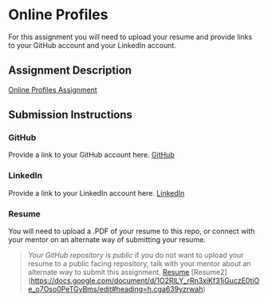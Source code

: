 # Online Profiles
For this assignment you will need to upload your resume and provide links to your GitHub account and your LinkedIn account.

## Assignment Description
[Online Profiles Assignment](https://education.launchcode.org/liftoff/modules/assignments/online-profiles)

## Submission Instructions
 
### GitHub
Provide a link to your GitHub account here.
[GitHub](https://github.com/metzmom)
 
### LinkedIn
Provide a link to your LinkedIn account here.
[LinkedIn](https://www.linkedin.com/in/margie-metz-a1065441/)

### Resume
You will need to upload a .PDF of your resume to this repo, or connect with your mentor on an alternate way of submitting your resume.

> *Your GitHub repository is public* if you do not want to upload your resume to a public facing repository, talk with your mentor about an alternate way to submit this assignment.
[Resume](https://github.com/metzmom/liftoff-assignments/blob/master/C1-Online_Profiles/Margie%20A%20Metz%20Launch%20Code%20Resume122921.pdf)
>[Resume2] (https://docs.google.com/document/d/1O2RlLY_rRn3xiKf31iGuczE0tiOe_o7Oso0PeTGyBms/edit#heading=h.cga639yzrwah)
> 
> 